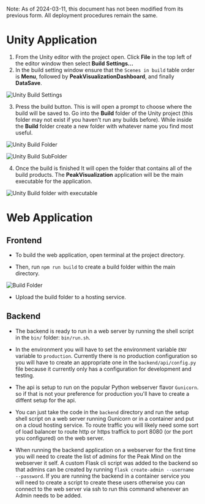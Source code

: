 Note: As of 2024-03-11, this document has not been modified from its previous form. All deployment procedures remain the same.

# Unity Application

1. From the Unity editor with the project open. Click **File** in the top left of the editor window then select **Build Settings...**
2. In the build setting window ensure that the `Scenes in build` table order is **Menu**, followed by **PeakVisualizationDashboard**, and finally **DataSave**.

![Unity Build Settings](./images/UnityBuildSettingsIteration3.png)

3. Press the build button. This is will open a prompt to choose where the build will be saved to. Go into the **Build** folder of the Unity project (this folder may not exist if you haven't run any builds before). While inside the **Build** folder create a new folder with whatever name you find most useful.

![Unity Build Folder](./images/UnityBuildFolder.png)

![Unity Build SubFolder](./images/UnityBuildSubFolder.png)

4. Once the build is finished It will open the folder that contains all of the build products. The **PeakVisualization** application will be the main executable for the application. 

![Unity Build folder with executable](./images/UnityBuildExecutable.png)

# Web Application

## Frontend

- To build the web application, open terminal at the project directory.

- Then, run `npm run build` to create a build folder within the main directory.

![Build Folder](./images/WebBuild.png)

- Upload the build folder to a hosting service.

## Backend 

- The backend is ready to run in a web server by running the shell script in the `bin/` folder: `bin/run.sh`.

- In the environment you will have to set the environment variable `ENV` variable to `production`. Currently there is no production configuration so you will have to create an appropriate one in the `backend/api/config.py` file because it currently only has a configuration for development and testing.

- The api is setup to run on the popular Python webserver flavor `Gunicorn`. so if that is not your preference for production you'll have to create a diffent setup for the api.

- You can just take the code in the `backend` directory and run the setup shell script on a web server running Gunicorn or in a container and put on a cloud hosting service. To route traffic you will likely need some sort of load balancer to route http or https traffick to port 8080 (or the port you configured) on the web server.

- When running the backend application on a webserver for the first time you will need to create the list of admins for the Peak Mind on the webserver it self. A custom Flask cli script was added to the backend so that admins can be created by running `flask create-admin --username --password`. If you are running the backend in a container service you will need to create a script to create these users otherwise you can connect to the web server via ssh to run this command whenever an Admin needs to be added.

